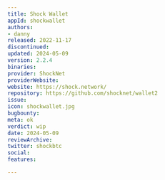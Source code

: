 ```yaml
---
title: Shock Wallet
appId: shockwallet
authors:
- danny
released: 2022-11-17
discontinued: 
updated: 2024-05-09
version: 2.2.4
binaries: 
provider: ShockNet
providerWebsite: 
website: https://shock.network/
repository: https://github.com/shocknet/wallet2
issue: 
icon: shockwallet.jpg
bugbounty: 
meta: ok
verdict: wip
date: 2024-05-09
reviewArchive: 
twitter: shockbtc
social: 
features: 

---
```


